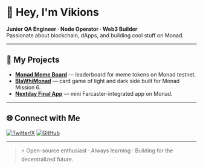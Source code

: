 # 👋 Hey, I'm Vikions  

**Junior QA Engineer · Node Operator · Web3 Builder**  
Passionate about blockchain, dApps, and building cool stuff on Monad.  

---

## 🚀 My Projects  

- **[Monad Meme Board](https://github.com/vikions/monad-meme-board)** — leaderboard for meme tokens on Monad testnet.  
- **[BlaWhiMonad](https://blawhimonad.vercel.app/)** — card game of light and dark side built for Monad Mission 6.  
- **[Nextday Final App](https://github.com/vikions/nextday-final-app)** — mini Farcaster-integrated app on Monad.  

---

## 🌐 Connect with Me  

[![Twitter/X](https://img.shields.io/badge/Twitter-000?logo=x&logoColor=white)](https://x.com/vikions777)
[![GitHub](https://img.shields.io/badge/GitHub-000?logo=github&logoColor=white)](https://github.com/vikions)


---

> ⚡ Open-source enthusiast · Always learning · Building for the decentralized future.
